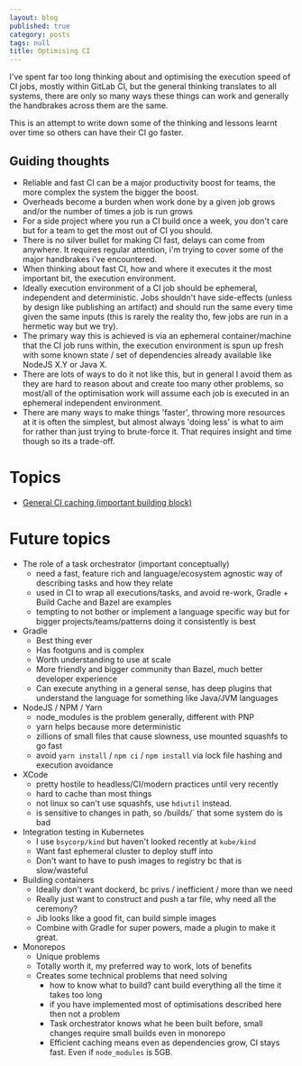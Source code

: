 ```yaml
---
layout: blog
published: true
category: posts
tags: null
title: Optimising CI
---
```


I've spent far too long thinking about and optimising the execution speed of CI jobs, mostly within GitLab CI, but the general thinking translates to all systems, there are only so many ways these things can work and generally the handbrakes across them are the same. 

This is an attempt to write down some of the thinking and lessons learnt over time so others can have their CI go faster.

## Guiding thoughts
- Reliable and fast CI can be a major productivity boost for teams, the more complex the system the bigger the boost.
- Overheads become a burden when work done by a given job grows and/or the number of times a job is run grows
- For a side project where you run a CI build once a week, you don't care but for a team to get the most out of CI you should.
- There is no silver bullet for making CI fast, delays can come from anywhere. It requires regular attention, i'm trying to cover some of the major handbrakes i've encountered.
- When thinking about fast CI, how and where it executes it the most important bit, the execution environment.
- Ideally execution environment of a CI job should be ephemeral, independent and deterministic. Jobs shouldn't have side-effects (unless by design like publishing an artifact) and should run the same every time given the same inputs (this is rarely the reality tho, few jobs are run in a hermetic way but we try).
- The primary way this is achieved is via an ephemeral container/machine that the CI job runs within, the execution environment is spun up fresh with some known state / set of dependencies already available like NodeJS X.Y or Java X.
- There are lots of ways to do it not like this, but in general I avoid them as they are hard to reason about and create too many other problems, so most/all of the optimisation work will assume each job is executed in an ephemeral independent environment.
- There are many ways to make things 'faster', throwing more resources at it is often the simplest, but almost always 'doing less' is what to aim for rather than just trying to brute-force it. That requires insight and time though so its a trade-off.

# Topics
- [General CI caching (important building block)](../../../../2022/03/09/caching/)


# Future topics
- The role of a task orchestrator (important conceptually)
	- need a fast, feature rich and language/ecosystem agnostic way of describing tasks and how they relate 
	- used in CI to wrap all executions/tasks, and avoid re-work, Gradle + Build Cache and Bazel are examples
	- tempting to not bother or implement a language specific way but for bigger projects/teams/patterns doing it consistently is best
- Gradle
	- Best thing ever
	- Has footguns and is complex
	- Worth understanding to use at scale
	- More friendly and bigger community than Bazel, much better developer experience
	- Can execute anything in a general sense, has deep plugins that understand the language for something like Java/JVM languages
- NodeJS / NPM / Yarn
	- node_modules is the problem generally, different with PNP
	- yarn helps because more deterministic
	- zillions of small files that cause slowness, use mounted squashfs to go fast
	- avoid `yarn install` / `npm ci` / `npm install` via lock file hashing and execution avoidance
- XCode
	- pretty hostile to headless/CI/modern practices until very recently
	- hard to cache than most things
	- not linux so can't use squashfs, use `hdiutil` instead.
	- is sensitive to changes in path, so /builds/<generate build id>` that some system do is bad
- Integration testing in Kubernetes
	- I use `bsycorp/kind` but haven't looked recently at `kube/kind`
	- Want fast ephemeral cluster to deploy stuff into
	- Don't want to have to push images to registry bc that is slow/wasteful
- Building containers
	- Ideally don't want dockerd, bc privs / inefficient / more than we need
	- Really just want to construct and push a tar file, why need all the ceremony?
	- Jib looks like a good fit, can build simple images
	- Combine with Gradle for super powers, made a plugin to make it great.
- Monorepos
	- Unique problems
	- Totally worth it, my preferred way to work, lots of benefits
	- Creates some technical problems that need solving
		- how to know what to build? cant build everything all the time it takes too long
		- if you have implemented most of optimisations described here then not a problem
		- Task orchestrator knows what he been built before, small changes require small builds even in monorepo
		- Efficient caching means even as dependencies grow, CI stays fast. Even if `node_modules` is 5GB.

